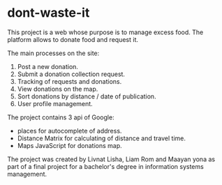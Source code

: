 # dont-waste-it

This project is a web whose purpose is to manage excess food.
The platform allows to donate food and request it.

The main processes on the site:
1. Post a new donation.
2. Submit a donation collection request.
3. Tracking of requests and donations.
4. View donations on the map.
5. Sort donations by distance / date of publication.
6. User profile management.


The project contains 3 api of Google:
* places for autocomplete of address.
* Distance Matrix for calculating of distance and travel time.
* Maps JavaScript for donations map. 

The project was created by Livnat Lisha, Liam Rom and Maayan yona as part of a final project for a bachelor's degree in information systems management.



